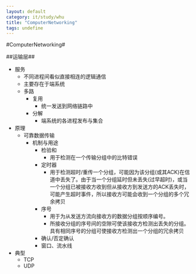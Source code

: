 ```yaml
---
layout: default
category: it/study/whu
title: "ComputerNetworking"
tags: undefine
---
```


#ComputerNetworking#



##运输层##
* 服务
  * 不同进程间看似直接相连的逻辑通信
  * 主要存在于端系统
  * 多路
    * 复用
      * 统一发送到网络链路中
    * 分解
      * 端系统的各进程发布与集合
* 原理
  * 可靠数据传输
    * 机制与用途
      * 检验和
        * 用于检测在一个传输分组中的比特错误
      * 定时器
        * 用于检测超时/重传一个分组，可能因为该分组(或其ACK)在信道中丢失了。由于当一个分组延时但未丢失(过早超时)，或当一个分组已被接收方收到但从接收方到发送方的ACK丢失时，可能产生超时事件，所以接收方可能会收到一个分组的多个冗余拷贝
      * 序号
        * 用于为从发送方流向接收方的数据分组按顺序编号。
        * 所接收分组的序号间的空隙可使该接收方检测出丢失的分组。具有相同序号的分组可使接收方检测出一个分组的冗余拷贝
      * 确认/否定确认
      * 窗口、流水线
* 典型
  * TCP
  * UDP
